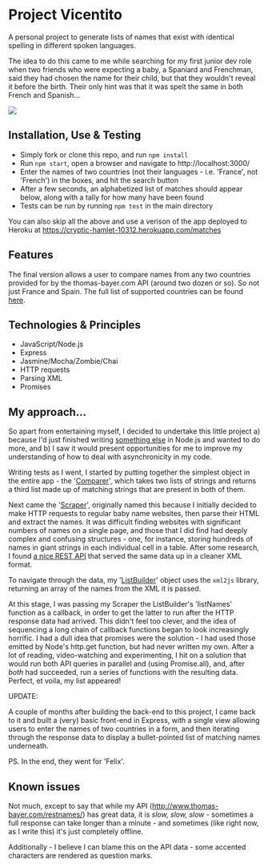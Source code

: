 # Project Vicentito

A personal project to generate lists of names that exist with identical spelling in different spoken languages. 

The idea to do this came to me while searching for my first junior dev role when two friends who were expecting a baby, a Spaniard and Frenchman, said they had chosen the name for their child, but that they wouldn't reveal it before the birth. Their only hint was that it was spelt the same in both French and Spanish...

<img src="https://user-images.githubusercontent.com/20523607/30701029-3120baa8-9ee1-11e7-85f2-4ab0dcdeb1a6.png">

Installation, Use & Testing
--------

* Simply fork or clone this repo, and run `npm install`
* Run `npm start`, open a browser and navigate to http://localhost:3000/
* Enter the names of two countries (not their languages - i.e. 'France', not 'French') in the boxes, and hit the search button
* After a few seconds, an alphabetized list of matches should appear below, along with a tally for how many have been found
* Tests can be run by running `npm test` in the main directory

You can also skip all the above and use a verison of the app deployed to Heroku at https://cryptic-hamlet-10312.herokuapp.com/matches

Features
--------

The final version allows a user to compare names from any two countries provided for by the thomas-bayer.com API (around two dozen or so). So not just France and Spain. The full list of supported countries can be found [here](http://www.thomas-bayer.com/restnames/countries.groovy).

Technologies & Principles
-----------------------

* JavaScript/Node.js
* Express
* Jasmine/Mocha/Zombie/Chai
* HTTP requests
* Parsing XML
* Promises

My approach...
-------------

So apart from entertaining myself, I decided to undertake this little project a) because I'd just finished writing [something else](https://github.com/ffasolin/web-browser) in Node.js and wanted to do more, and b) I saw it would present opportunities for me to improve my understanding of how to deal with asynchronicity in my code.

Writing tests as I went, I started by putting together the simplest object in the entire app - the '[Comparer](https://github.com/bruxelles86/project-vicentito/blob/master/src/Comparer.js)', which takes two lists of strings and returns a third list made up of matching strings that are present in both of them.

Next came the '[Scraper](https://github.com/bruxelles86/project-vicentito/blob/master/src/Scraper.js)', originally named this because I initially decided to make HTTP requests to regular baby name websites, then parse their HTML and extract the names. It was difficult finding websites with significant numbers of names on a single page, and those that I did find had deeply complex and confusing structures - one, for instance, storing hundreds of names in giant strings in each individual cell in a table. After some research, I found [a nice REST API](http://www.thomas-bayer.com/restnames/) that served the same data up in a cleaner XML format. 

To navigate through the data, my '[ListBuilder](https://github.com/bruxelles86/project-vicentito/blob/master/src/ListBuilder.js)' object uses the `xml2js` library, returning an array of the names from the XML it is passed.

At this stage, I was passing my Scraper the ListBuilder's 'listNames' function as a callback, in order to get the latter to run after the HTTP response data had arrived. This didn't feel too clever, and the idea of sequencing a long chain of callback functions began to look increasingly horrific. I had a dull idea that promises were the solution - I had used those emitted by Node's http.get function, but had never written my own. After a lot of reading, video-watching and experimenting, I hit on a solution that would run both API queries in parallel and (using Promise.all), and, after *both* had succeeded, run a series of functions with the resulting data. Perfect, et voila, my list appeared!

UPDATE:

A couple of months after building the back-end to this project, I came back to it and built a (very) basic front-end in Express, with a single view allowing users to enter the names of two countries in a form, and then iterating through the response data to display a bullet-pointed list of matching names underneath.

PS. In the end, they went for 'Felix'.

Known issues
-------------

Not much, except to say that while my API (http://www.thomas-bayer.com/restnames/) has great data, it is *slow, slow, slow* - sometimes a full response can take longer than a minute - and sometimes (like right now, as I write this) it's just completely offline.

Additionally - I believe I can blame this on the API data - some accented characters are rendered as question marks.
